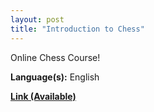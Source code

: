 ```yaml
---
layout: post
title: "Introduction to Chess"
---
```


Online Chess Course!

**Language(s):** English

**[Link (Available)](https://www.udemy.com/course/intro2chess/?referralCode=719F6D05B6C6F86C63EF)**
